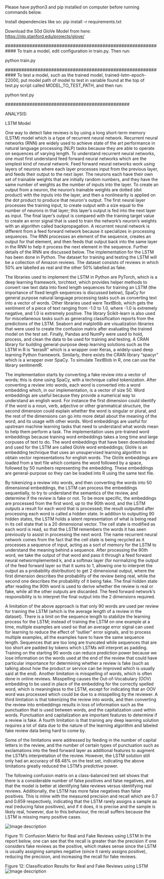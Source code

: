 Please have python3 and pip installed on computer before running commands below. 

Install dependencies like so:
pip install -r requirements.txt

Download the 50d GloVe Model from here: 
https://nlp.stanford.edu/projects/glove/

############################################################
To train a model, edit configuration in train.py. Then run:

python train.py

############################################################
To test a model, such as the trained model, trained-lstm-epoch-22000, 
put model path of model to test in variable found at the top of test.py script called MODEL_TO_TEST_PATH, 
and then run:

python test.py

##############################################

ANALYSIS:

LSTM Model 

One way to detect fake reviews is by using a long short-term memory (LSTM) model which is a type of recurrent neural network. Recurrent neural networks (RNN) are widely used to achieve state of the art performance in natural language processing (NLP) tasks because they are able to operate on sequences of varying length. To understand recurrent neural networks, one must first understand feed forward neural networks which are the simplest kind of neural network. Feed forward neural networks work using layers of neurons where each layer processes input from the previous layer, and feeds their output to the next layer. The neurons each have their own set of trainable weights that are initially random numbers, and they have the same number of weights as the number of inputs into the layer. To create an output from a neuron, the neuron’s trainable weights are dotted (dot product) with the inputs into the layer, and then a nonlinearity is applied on the dot product to produce that neuron's output. The first neural layer processes the training input, to create output with a size equal to the number of neurons in that layer; this layer’s output is fed into the next layer as input. The final layer’s output is compared with the training target value to create an error signal that is used to train the network’s neuron’s weights with an algorithm called backpropagation.  A recurrent neural network is different from a feed forward network because it specializes in processing sequences. The RNN processes an element of the sequence, creates an output for that element, and then feeds that output back into the same layer in the RNN to help it process the next element in the sequence. Further details of the RNN are discussed below. The implementation for the LSTM has been done in Python. The dataset for training and testing the LSTM will be a collection of Amazon reviews. The dataset consists of reviews in which 50% are labelled as real and the other 50% labelled as fake.  

The libraries used to implement the LSTM in Python are PyTorch, which is a deep learning framework, torchtext, which provides helper methods to convert raw text data into fixed length sequences for training an LSTM (the importance of fixed length sequences is discussed below), SpaCy for general purpose natural language processing tasks such as converting text into a vector of words. Other libraries used were TextBlob, which gets the sentiment of a piece of text ranging from -1.0 to 1.0, where -1.0 is  extremely negative, and 1.0 is extremely positive. The library Scikit-learn is also used for miscellaneous tasks such as generating classification reports from the predictions of the LSTM. Seaborn and matplotlib are visualization libraries that were used to create the confusion matrix after evaluating the trained model on the test set. Finally, Pandas and NumPy were used to hold, process, and clean the data to be used for training and testing. A CRAN library for building general-purpose deep learning solutions such as the LSTM in R is “kerasR” which is a wrapper over Keras, a widely-used deep learning Python framework. Similarly, there exists the CRAN library “spacyr” which is a wrapper over SpaCy. To simulate TextBlob in R, one can use the library sentimentR. 

The implementation starts by converting a fake review into a vector of words; this is done using SpaCy, with a technique called tokenization. After converting a review into words, each word is converted into a word embedding which, in our implementation, is a vector of size 50. Word embeddings are useful because they provide a numerical way to understand an english word.  For instance the first dimension could identify if the word is a noun, verb, adjective or other grammatical structure, the second dimension could explain whether the word is singular or plural, and the rest of the dimensions can go into more detail about the meaning of the word, and its usage with other words. Word embeddings are useful for upstream machine learning tasks that need to understand what words mean to help them perform a task. The implementation uses pre-trained word embeddings because training word embeddings takes a long time and large corpuses of text to do. The word embeddings that have been downloaded and used for the LSTM are called GloVe word embeddings; GloVe is an embedding technique that uses an unsupervised learning algorithm to obtain vector representations for english words. The GloVe embeddings are loaded from a text file which contains the word followed by a space, followed by 50 numbers representing the embedding. These embeddings are general-purpose so they can be loaded into R using the same text file. 

By tokenizing a review into words, and then converting the words into 50 dimensional embeddings, the LSTM can process the embeddings sequentially, to try to understand the semantics of the review, and determine if the review is fake or not. To be more specific, the embeddings are processed from the first word, up to the 90th word, and the LSTM outputs a result for each word that is processed; the result outputted after processing each word is called a hidden state. In addition to outputting 90 hidden states, the LSTM holds a latent representation of what is being read in its cell state that is a 20 dimensional vector. The cell state is modified as each word is read, so that the LSTM remembers the words it has seen previously to assist in processing the next word. The name recurrent neural network comes from the fact that the cell state is being recycled as it processes a sequence of input, acting as a sort of memory for the LSTM to understand the meaning behind a sequence. After processing the 90th word, we take the output of that word and pass it through a feed forward neural networmplemented k, and a softmax layer (for normalizing the output of the feed forward layer so that it sums to 1, allowing one to interpret the output as a probability distribution) to get 2 dimensional output, where the first dimension describes the probability of the review being real, while the second one describes the probability of it being fake. The final hidden state after reading the 90th word is used to derive whether the review is real or fake, while all the other outputs are discarded. The feed forward  network’s responsibility is to interpret the final output into the 2 dimensions required. 

A limitation of the above approach is that only 90 words are used per review for training the LSTM (which is the average length of a review in the dataset). There is a limit on the sequence length to stabilize the learning process for the LSTM; instead of training the LSTM on one example at a time, multiple examples are used so that an average error signal can used for learning to reduce the effect of “outlier” error signals, and to process multiple examples, all the examples have to have the same sequence length. Sequences that are too long are truncated while sequences that are too short are padded by <pad> tokens which LSTMs will interpret as padding. 
Training on the starting 90 words can reduce prediction power because we lose information on the words used at the end of the review that could have particular importance for determining whether a review is fake (such as talking about how the product or service can be improved which is usually said at the end). Another limitation is misspelling of words, which is often done in online reviews. Misspelling causes the Out-of-Vocabulary (OOV) embedding to be used in place of the embedding for the correctly spelled word, which is meaningless to the LSTM, except for indicating that an OOV word was processed which could be due to a misspelling by the reviewer. A third limitation is that tokenizing the review into words, and then converting the review into embeddings results in loss of information such as the punctuation that is used between words, and the capitalization used within words. Punctuation and capitalization are important features to determine if a review is fake. A fourth limitation is that training any deep learning solution requires a lot of data due to the nature of the learning algorithm and labeled fake review data being hard to come by. 

Some of the limitations were addressed by feeding in the number of capital letters in the review, and the number of certain types of punctuation such as exclamations into the feed forward layer as additional features to augment the LSTM’s interpretation of the review. However, the LSTM solution still only had an accuracy of 68.48% on the test set, indicating the above limitations greatly reduced the LSTM’s predictive power.

The following confusion matrix on a class-balanced test set shows that there is a considerable number of false positives and false negatives, and that the model is better at identifying fake reviews versus identifying real reviews. Additionally, the LSTM has more false negatives than false positives. This is inline with the measured precision and recall which are 0.7 and 0.659 respectively, indicating that the LSTM rarely assigns a sample as real (reducing false positives), and if it does, it is precise and the sample is likely real, however, due to this behaviour, the recall suffers because the LSTM is missing many positive cases. 


![Image description](https://github.com/harman666666/Fake-Ecommerce-Reviews-Detector/blob/master/LSTMConfusionMatrix.png)

Figure 11: Confusion Matrix for Real and Fake Reviews using LSTM
In the report below, one can see that the recall is greater than the precision if one considers fake reviews as the positive, which makes sense since the LSTM is usually assigning samples negative (since it rarely assigns positive), reducing the precision, and increasing the recall for fake reviews. 

Figure 12: Classification Results for Real and Fake Reviews using LSTM
![Image description](https://github.com/harman666666/Fake-Ecommerce-Reviews-Detector/blob/master/classification_results.png)



